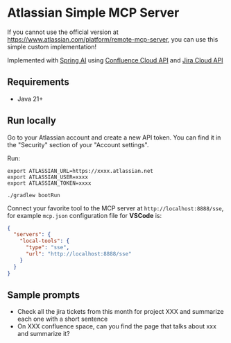 # Atlassian Simple MCP Server

If you cannot use the official version at https://www.atlassian.com/platform/remote-mcp-server, you can use this simple custom implementation!

Implemented with [Spring AI](https://spring.io/projects/spring-ai) using [Confluence Cloud API](https://developer.atlassian.com/cloud/confluence/rest/v3/intro/#about) and [Jira Cloud API](https://developer.atlassian.com/cloud/jira/platform/rest/v3/intro/#about)

## Requirements

* Java 21+

## Run locally

Go to your Atlassian account and create a new API token. You can find it in the "Security" section of your "Account settings".

Run:
```shell
export ATLASSIAN_URL=https://xxxx.atlassian.net
export ATLASSIAN_USER=xxxx
export ATLASSIAN_TOKEN=xxxx

./gradlew bootRun
```

Connect your favorite tool to the MCP server at `http://localhost:8888/sse`, for example `mcp.json` configuration file for **VSCode** is:
```json
{
  "servers": {
    "local-tools": {
      "type": "sse",
      "url": "http://localhost:8888/sse"
    }
  }
}
```

## Sample prompts

* Check all the jira tickets from this month for project XXX and summarize each one with a short sentence
* On XXX confluence space, can you find the page that talks about xxx and summarize it?

